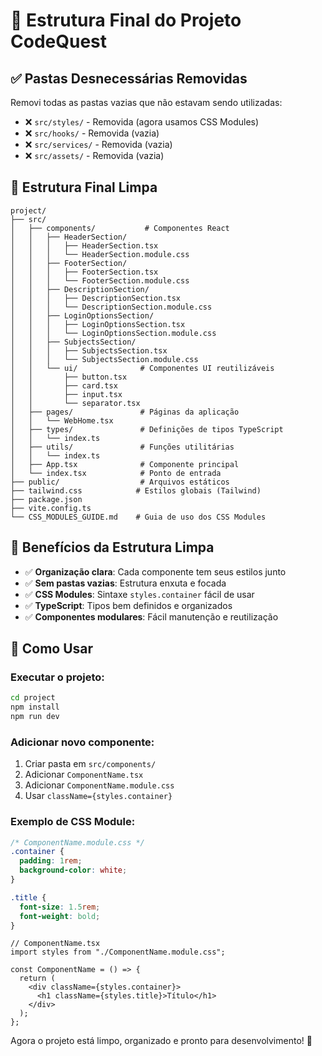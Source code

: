 # 📁 Estrutura Final do Projeto CodeQuest

## ✅ **Pastas Desnecessárias Removidas**

Removi todas as pastas vazias que não estavam sendo utilizadas:

- ❌ `src/styles/` - Removida (agora usamos CSS Modules)
- ❌ `src/hooks/` - Removida (vazia)
- ❌ `src/services/` - Removida (vazia)  
- ❌ `src/assets/` - Removida (vazia)

## 🎯 **Estrutura Final Limpa**

```
project/
├── src/
│   ├── components/           # Componentes React
│   │   ├── HeaderSection/
│   │   │   ├── HeaderSection.tsx
│   │   │   └── HeaderSection.module.css
│   │   ├── FooterSection/
│   │   │   ├── FooterSection.tsx
│   │   │   └── FooterSection.module.css
│   │   ├── DescriptionSection/
│   │   │   ├── DescriptionSection.tsx
│   │   │   └── DescriptionSection.module.css
│   │   ├── LoginOptionsSection/
│   │   │   ├── LoginOptionsSection.tsx
│   │   │   └── LoginOptionsSection.module.css
│   │   ├── SubjectsSection/
│   │   │   ├── SubjectsSection.tsx
│   │   │   └── SubjectsSection.module.css
│   │   └── ui/              # Componentes UI reutilizáveis
│   │       ├── button.tsx
│   │       ├── card.tsx
│   │       ├── input.tsx
│   │       └── separator.tsx
│   ├── pages/               # Páginas da aplicação
│   │   └── WebHome.tsx
│   ├── types/               # Definições de tipos TypeScript
│   │   └── index.ts
│   ├── utils/               # Funções utilitárias
│   │   └── index.ts
│   ├── App.tsx              # Componente principal
│   └── index.tsx            # Ponto de entrada
├── public/                  # Arquivos estáticos
├── tailwind.css            # Estilos globais (Tailwind)
├── package.json
├── vite.config.ts
└── CSS_MODULES_GUIDE.md    # Guia de uso dos CSS Modules
```

## 🚀 **Benefícios da Estrutura Limpa**

- ✅ **Organização clara**: Cada componente tem seus estilos junto
- ✅ **Sem pastas vazias**: Estrutura enxuta e focada
- ✅ **CSS Modules**: Sintaxe `styles.container` fácil de usar
- ✅ **TypeScript**: Tipos bem definidos e organizados
- ✅ **Componentes modulares**: Fácil manutenção e reutilização

## 📝 **Como Usar**

### **Executar o projeto:**
```bash
cd project
npm install
npm run dev
```

### **Adicionar novo componente:**
1. Criar pasta em `src/components/`
2. Adicionar `ComponentName.tsx`
3. Adicionar `ComponentName.module.css`
4. Usar `className={styles.container}`

### **Exemplo de CSS Module:**
```css
/* ComponentName.module.css */
.container {
  padding: 1rem;
  background-color: white;
}

.title {
  font-size: 1.5rem;
  font-weight: bold;
}
```

```tsx
// ComponentName.tsx
import styles from "./ComponentName.module.css";

const ComponentName = () => {
  return (
    <div className={styles.container}>
      <h1 className={styles.title}>Título</h1>
    </div>
  );
};
```

Agora o projeto está limpo, organizado e pronto para desenvolvimento! 🎉
